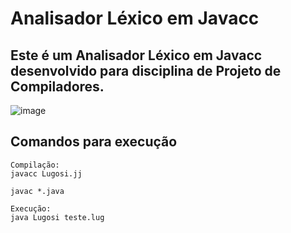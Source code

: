 # Analisador Léxico em Javacc

## Este é um Analisador Léxico em Javacc desenvolvido para disciplina de Projeto de Compiladores.

![image](https://github.com/guilhermedallm4/Compilers/assets/54902373/f388ac52-977e-43eb-bf6d-4dd9852db91d)

## Comandos para execução
```
Compilação:
javacc Lugosi.jj 

javac *.java

Execução:
java Lugosi teste.lug

```
